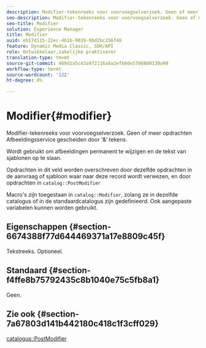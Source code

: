 ```yaml
---
description: Modifier-tekenreeks voor voorvoegselverzoek. Geen of meer opdrachten Afbeeldingsservice gescheiden door '&' tekens.
seo-description: Modifier-tekenreeks voor voorvoegselverzoek. Geen of meer opdrachten Afbeeldingsservice gescheiden door '&' tekens.
seo-title: Modifier
solution: Experience Manager
title: Modifier
uuid: eb17d115-22ec-4b1b-9039-9bd2bc256f48
feature: Dynamic Media Classic, SDK/API
role: Ontwikkelaar,zakelijke praktiserer
translation-type: tm+mt
source-git-commit: 469d1a5c43a972116a8a2efb0de5708800130a99
workflow-type: tm+mt
source-wordcount: '122'
ht-degree: 0%

---
```



# Modifier{#modifier}

Modifier-tekenreeks voor voorvoegselverzoek. Geen of meer opdrachten Afbeeldingsservice gescheiden door &#39;&amp;&#39; tekens.

Wordt gebruikt om afbeeldingen permanent te wijzigen en de tekst van sjablonen op te slaan.

Opdrachten in dit veld worden overschreven door dezelfde opdrachten in de aanvraag of sjabloon waar naar deze record wordt verwezen, en door opdrachten in `catalog::PostModifier`

Macro&#39;s zijn toegestaan in `catalog::Modifier`, zolang ze in dezelfde catalogus of in de standaardcatalogus zijn gedefinieerd. Ook aangepaste variabelen kunnen worden gebruikt.

## Eigenschappen {#section-6674388f77d644469371a17e8809c45f}

Tekstreeks. Optioneel.

## Standaard {#section-f4ffe8b75792435c8b1040e75c5fb8a1}

Geen.

## Zie ook {#section-7a67803d141b442180c418c1f3cff029}

[catalogus::PostModifier](../../../../../../is-api/image-catalog/image-serving-api-ref/c-image-catalog-reference/c-image-svg-data-reference/c-image-data-reference/r-postmodifier-cat.md#reference-4bc3738a812b4e7c8a180e27bfbd770b)
